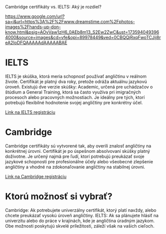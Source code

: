 <!DOCTYPE html>
<html>
<head>Cambridge certifikáty vs. IELTS: Aký je rozdiel?

https://www.google.com/url?sa=i&url=https%3A%2F%2Fwww.dreamstime.com%2Fphotos-images%2Fhands-up-don-know.html&psig=AOvVaw1zH6_0AEb8m13_S2Ew2ZwC&ust=1735940493964000&source=images&cd=vfe&opi=89978449&ved=0CBQQjRxqFwoTCJij8reA2IoDFQAAAAAdAAAAABAE

</head>
<body>
<h1>IELTS</h1>
<p>IELTS je skúška, ktorá meria schopnosť používať angličtinu v reálnom živote. Certifikát je platný dva roky, pretože odráža aktuálnu jazykovú úroveň. Existujú dve verzie skúšky: Academic, určená pre uchádzačov o štúdium a General Training, ktorá sa často využíva pri imigračných procesoch alebo pracovných možnostiach. Je ideálny pre tých, ktorí potrebujú flexibilné hodnotenie svojej angličtiny pre konkrétny účel.</p>
<a href="[https://www.w3schools.com](https://ieltsregistration.britishcouncil.org)">Link na IELTS registráciu</a> 	


<h1>Cambridge</h1>
<p>Cambridge certifikáty sú vytvorené tak, aby overili znalosť angličtiny na konkrétnej úrovni. Certifikát je po úspešnom absolvovaní skúšky platný doživotne. Je určený najmä pre ľudí, ktorí potrebujú preukázať svoje jazykové schopnosti pre profesionálne účely alebo všeobecné zlepšenie angličtiny a vhodné na zdokonaľovanie angličtiny na stabilnej úrovni.</p>

<a href="https://www.cambridgeenglish.org/exams-and-tests/register-for-an-exam/">Link na Cambridge registráciu</a>

<h1>Ktorú možnosť si vybrať?</h1>

<p>Cambridge: Ak potrebujete univerzálny certifikát, ktorý platí navždy, alebo chcete preukázať vysokú úroveň angličtiny.
IELTS: Ak sa plánujete hlásiť na univerzitu alebo do práce v krajinách, kde je angličtina úradným jazykom.
Obe možnosti poskytujú skvelé príležitosti, záleží však na vašich cieľoch.</p>

</body>
</html>


